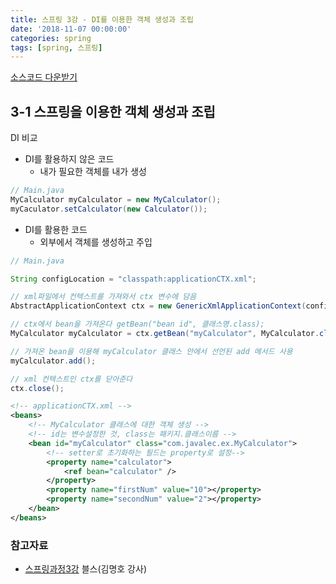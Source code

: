 ```yaml
---
title: 스프링 3강 - DI를 이용한 객체 생성과 조립
date: '2018-11-07 00:00:00'
categories: spring
tags: [spring, 스프링]
---
```


<a href="http://seouliotcenter.tistory.com/67?category=663840" target="_blank">소스코드 다운받기</a>

## 3-1 스프링을 이용한 객체 생성과 조립

DI 비교

*  DI를 활용하지 않은 코드
    * 내가 필요한 객체를 내가 생성

```java
// Main.java
MyCalculator myCalculator = new MyCalculator();
myCaculator.setCalculator(new Calculator());
```

* DI를 활용한 코드
    * 외부에서 객체를 생성하고 주입

```java
// Main.java

String configLocation = "classpath:applicationCTX.xml";

// xml파일에서 컨텍스트를 가져와서 ctx 변수에 담음
AbstractApplicationContext ctx = new GenericXmlApplicationContext(configLocation);

// ctx에서 bean을 가져온다 getBean("bean id", 클래스명.class);
MyCalculator myCalculator = ctx.getBean("myCalculator", MyCalculator.class);

// 가져온 bean을 이용해 myCalculator 클래스 안에서 선언된 add 메서드 사용
myCalculator.add();

// xml 컨텍스트인 ctx를 닫아준다
ctx.close();

```
```xml
<!-- applicationCTX.xml -->
<beans>
    <!-- MyCalculator 클래스에 대한 객체 생성 -->
    <!-- id는 변수설정한 것, class는 패키지.클래스이름 -->
    <bean id="myCalculator" class="com.javalec.ex.MyCalculator">
        <!-- setter로 초기화하는 필드는 property로 설정-->
        <property name="calculator">
            <ref bean="calculator" />
        </property>
        <property name="firstNum" value="10"></property>
        <property name="secondNum" value="2"></property>
    </bean>
</beans>
```

### 참고자료

* <a href="http://seouliotcenter.tistory.com/67" target="_blank">스프링과정3강</a> 블스(김명호 강사)
